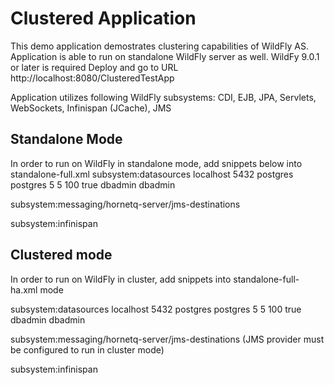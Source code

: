 Clustered Application
=====================

This demo application demostrates clustering capabilities of WildFly AS.
Application is able to run on standalone WildFly server as well. 
WildFy 9.0.1 or later is required
Deploy and go to URL http://localhost:8080/ClusteredTestApp

Application utilizes following WildFly subsystems:
CDI, EJB, JPA, Servlets, WebSockets, Infinispan (JCache), JMS 

Standalone Mode
---------------
In order to run on WildFly in standalone mode, add snippets below into standalone-full.xml
subsystem:datasources
                <xa-datasource jndi-name="java:/datasources/PostgresDSXA" pool-name="PostgresDSXA" enabled="true" use-java-context="true">
                    <xa-datasource-property name="ServerName">
                        localhost
                    </xa-datasource-property>
                    <xa-datasource-property name="PortNumber">
                        5432
                    </xa-datasource-property>
                    <xa-datasource-property name="DatabaseName">
                        postgres
                    </xa-datasource-property>
                    <driver>postgres</driver>
                    <xa-pool>
                        <min-pool-size>5</min-pool-size>
                        <initial-pool-size>5</initial-pool-size>
                        <max-pool-size>100</max-pool-size>
                        <prefill>true</prefill>
                    </xa-pool>
                    <security>
                        <user-name>dbadmin</user-name>
                        <password>dbadmin</password>
                    </security>
                    <validation>
                        <valid-connection-checker class-name="org.jboss.jca.adapters.jdbc.extensions.postgres.PostgreSQLValidConnectionChecker"/>
                        <exception-sorter class-name="org.jboss.jca.adapters.jdbc.extensions.postgres.PostgreSQLExceptionSorter"/>
                    </validation>
                </xa-datasource>

subsystem:messaging/hornetq-server/jms-destinations
                    <jms-topic name="TestClusterTopic">
                        <entry name="java:/jboss/exported/jms/topic/TestClusterTopic"/>
                    </jms-topic>    
                    
subsystem:infinispan
            <cache-container name="jcacheClustered" default-cache="jcacheClustereddb">
                <local-cache name="jcacheClustereddb">
                    <transaction mode="NON_XA"/>
                </local-cache>
            </cache-container>
                                            
Clustered mode
--------------
In order to run on WildFly in cluster, add snippets into standalone-full-ha.xml mode

subsystem:datasources
                <xa-datasource jndi-name="java:/datasources/PostgresDSXA" pool-name="PostgresDSXA" enabled="true" use-java-context="true">
                    <xa-datasource-property name="ServerName">
                        localhost
                    </xa-datasource-property>
                    <xa-datasource-property name="PortNumber">
                        5432
                    </xa-datasource-property>
                    <xa-datasource-property name="DatabaseName">
                        postgres
                    </xa-datasource-property>
                    <driver>postgres</driver>
                    <xa-pool>
                        <min-pool-size>5</min-pool-size>
                        <initial-pool-size>5</initial-pool-size>
                        <max-pool-size>100</max-pool-size>
                        <prefill>true</prefill>
                    </xa-pool>
                    <security>
                        <user-name>dbadmin</user-name>
                        <password>dbadmin</password>
                    </security>
                    <validation>
                        <valid-connection-checker class-name="org.jboss.jca.adapters.jdbc.extensions.postgres.PostgreSQLValidConnectionChecker"/>
                        <exception-sorter class-name="org.jboss.jca.adapters.jdbc.extensions.postgres.PostgreSQLExceptionSorter"/>
                    </validation>
                </xa-datasource>

subsystem:messaging/hornetq-server/jms-destinations (JMS provider must be configured to run in cluster mode)
                    <jms-topic name="TestClusterTopic">
                        <entry name="java:/jboss/exported/jms/topic/TestClusterTopic"/>
                    </jms-topic>    
                    
subsystem:infinispan
            <cache-container name="jcacheClustered" default-cache="jcacheClustereddb">
                <transport lock-timeout="60000"/>
                <replicated-cache name="jcacheClustereddb" mode="SYNC">
                    <transaction mode="FULL_XA"/>
                </replicated-cache>
            </cache-container> 

